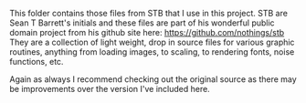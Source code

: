 This folder contains those files from STB that I use in this project.
STB are Sean T Barrett's initials and these files are part of his wonderful public domain project from his github site here: https://github.com/nothings/stb
They are a collection of light weight, drop in source files for various graphic routines, anything from loading images, to scaling, to rendering fonts, noise functions, etc. 

Again as always I recommend checking out the original source as there may be improvements over the version I've included here.
